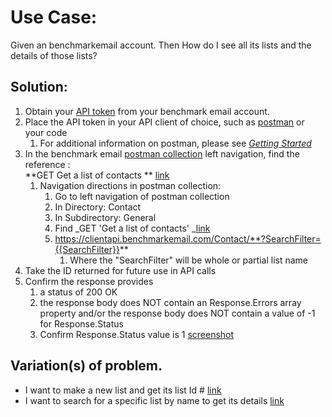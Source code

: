 # Use Case:

Given an benchmarkemail account.
Then How do I see all its lists and the details of those lists?


## Solution:  



1.  Obtain your [API token](https://ui.benchmarkemail.com/Integrate#API) from your benchmark email account.
1.  Place the API token in your API client of choice, such as [postman](https://www.getpostman.com/apps) or your code 
    1.  For additional information on postman, please see _[Getting Started](https://drive.google.com/a/benchmarkemail.com/open?id=1j4nmyGE3Obepq4-ETSVANoMbY-7OWUIYF1_jlXfXUr4)_
1.  In the benchmark email [postman collection](https://developer.benchmarkemail.com/) left navigation, find the reference :  \
**GET Get a list of contacts ** [link](https://developer.benchmarkemail.com/#cc3ee91a-0ccb-79c1-9365-c96f8511a68b) 
    1.  Navigation directions in postman collection:
        1.  Go to left navigation of postman collection
        1.  In Directory: Contact
        1.  In Subdirectory: General 
        1.  Find _GET 'Get a list of contacts' _[link](https://developer.benchmarkemail.com/#cc3ee91a-0ccb-79c1-9365-c96f8511a68b) 
        1.  https://clientapi.benchmarkemail.com/Contact/**?SearchFilter={{SearchFilter}}**
            1.  Where the "SearchFilter" will be whole or partial list name	
1.  Take the ID returned for future use in API calls      
1.  Confirm the response provides 
    1.  a status of 200 OK 
    1.  the response body does NOT contain an Response.Errors array property and/or the response body does NOT contain a value of -1 for Response.Status 
    1.  Confirm Response.Status value is 1 [screenshot](https://www.dropbox.com/s/1sktz2e2yfg60dl/2018-09-13_13-22-21.png?dl=0)


## Variation(s) of problem. 



*   I want to make a new list and get its list Id #  [link](https://docs.google.com/document/d/15GOHDrPVoQrIyaLcLSj0zB2frJkUj1U6IqpIpwovhik/edit?usp=sharing)
*   I want to search for a specific list by name to get its details [link](https://docs.google.com/document/d/1WoV5I5hh05CBUGsNpROqHtsvX5-ENawEfR5UHFgZrJQ/edit?usp=sharing)